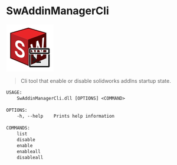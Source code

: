 # SwAddinManagerCli

![Icon](SwAddInManager.png)

> Cli tool that enable or disable solidworks addIns startup state.

```
USAGE:
    SwAddinManagerCli.dll [OPTIONS] <COMMAND>

OPTIONS:
    -h, --help    Prints help information

COMMANDS:
    list
    disable
    enable
    enableall
    disableall
```